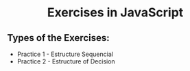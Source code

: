 <h1 align="center">Exercises in JavaScript</h1>

## Types of the Exercises:
<ul>
    <li>Practice 1 - Estructure Sequencial</li>
    <li>Practice 2 - Estructure of Decision</li>
</ul>